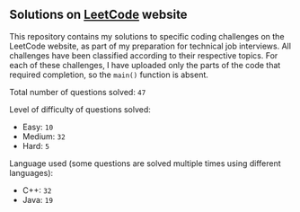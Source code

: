 ## Solutions on [LeetCode](https://leetcode.com/) website

This repository contains my solutions to specific coding challenges on the LeetCode website, as part of my preparation for technical job interviews. All challenges have been classified according to their respective topics. For each of these challenges, I have uploaded only the parts of the code that required completion, so the `main()` function is absent.

Total number of questions solved: `47`

Level of difficulty of questions solved:
* Easy: `10`
* Medium: `32`
* Hard: `5`

Language used (some questions are solved multiple times using different languages):
* C++: `32`
* Java: `19`
